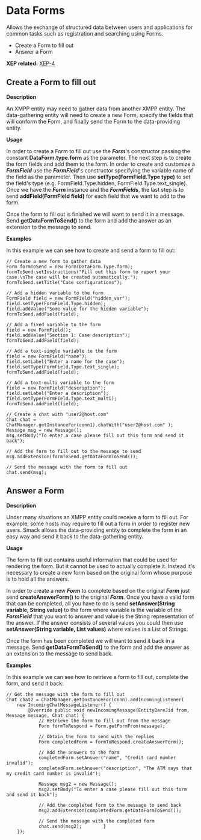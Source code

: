 Data Forms
==========

Allows the exchange of structured data between users and applications for common
tasks such as registration and searching using Forms.

  * Create a Form to fill out
  * Answer a Form

**XEP related:** [XEP-4](http://www.xmpp.org/extensions/xep-0004.html)

Create a Form to fill out
-------------------------

**Description**

An XMPP entity may need to gather data from another XMPP entity. The data-gathering entity will need to create a new Form, specify the fields
that will conform the Form, and finally send the Form to the data-providing
entity.

**Usage**

In order to create a Form to fill out use the _**Form**_'s constructor passing
the constant **DataForm.type.form** as the parameter. The next step is to create
the form fields and add them to the form. In order to create and customize a
_**FormField**_ use the _**FormField**_'s constructor specifying the variable
name of the field as the parameter. Then use **setType(FormField.Type type)** to set
the field's type (e.g. FormField.Type.hidden, FormField.Type.text_single).
Once we have the _**Form**_ instance and the _**FormFields**_, the last step is
to send **addField(FormField field)** for each field that we want to add to
the form.

Once the form to fill out is finished we will want to send it in a message.
Send **getDataFormToSend()** to the form and add the answer as an extension to
the message to send.

**Examples**

In this example we can see how to create and send a form to fill out:

```
// Create a new form to gather data
Form formToSend = new Form(DataForm.Type.form);
formToSend.setInstructions("Fill out this form to report your case.\nThe case will be created automatically.");
formToSend.setTitle("Case configurations");

// Add a hidden variable to the form
FormField field = new FormField("hidden_var");
field.setType(FormField.Type.hidden);
field.addValue("Some value for the hidden variable");
formToSend.addField(field);

// Add a fixed variable to the form
field = new FormField();
field.addValue("Section 1: Case description");
formToSend.addField(field);

// Add a text-single variable to the form
field = new FormField("name");
field.setLabel("Enter a name for the case");
field.setType(FormField.Type.text_single);
formToSend.addField(field);

// Add a text-multi variable to the form
field = new FormField("description");
field.setLabel("Enter a description");
field.setType(FormField.Type.text_multi);
formToSend.addField(field);

// Create a chat with "user2@host.com"
Chat chat = ChatManager.getInstanceFor(conn1).chatWith("user2@host.com" );
Message msg = new Message();
msg.setBody("To enter a case please fill out this form and send it back");

// Add the form to fill out to the message to send
msg.addExtension(formToSend.getDataFormToSend());

// Send the message with the form to fill out
chat.send(msg);
```

Answer a Form
-------------

**Description**

Under many situations an XMPP entity could receive a form to fill out. For
example, some hosts may require to fill out a form in order to register new
users. Smack allows the data-providing entity to complete the form in an easy
way and send it back to the data-gathering entity.

**Usage**

The form to fill out contains useful information that could be used for
rendering the form. But it cannot be used to actually complete it. Instead
it's necessary to create a new form based on the original form whose purpose
is to hold all the answers.

In order to create a new _**Form**_ to complete based on the original
_**Form**_ just send **createAnswerForm()** to the original _**Form**_. Once
you have a valid form that can be completed, all you have to do is
send **setAnswer(String variable, String value)** to the form where variable
is the variable of the _**FormField**_ that you want to answer and value is
the String representation of the answer. If the answer consists of several
values you could then use **setAnswer(String variable, List values)** where
values is a List of Strings.

Once the form has been completed we will want to send it back in a message.
Send **getDataFormToSend()** to the form and add the answer as an extension to
the message to send back.

**Examples**

In this example we can see how to retrieve a form to fill out, complete the
form, and send it back:

```
// Get the message with the form to fill out
Chat chat2 = ChatManager.getInstanceFor(conn).addIncomingListener(
	new IncomingChatMessageListener() {
		@Override public void newIncomingMessage(EntityBareJid from, Message message, Chat chat) {
			// Retrieve the form to fill out from the message
			Form formToRespond = Form.getFormFrom(message);

			// Obtain the form to send with the replies
			Form completedForm = formToRespond.createAnswerForm();

			// Add the answers to the form
			completedForm.setAnswer("name", "Credit card number invalid");
			completedForm.setAnswer("description", "The ATM says that my credit card number is invalid");

			Message msg2 = new Message();
			msg2.setBody("To enter a case please fill out this form and send it back");

			// Add the completed form to the message to send back
			msg2.addExtension(completedForm.getDataFormToSend());

			// Send the message with the completed form
			chat.send(msg2);		}
	});
```
